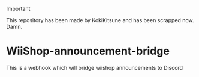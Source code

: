 > [!IMPORTANT]
> This repository has been made by KokiKitsune and has been scrapped now. Damn.

# WiiShop-announcement-bridge
This is a webhook which will bridge wiishop announcements to Discord
